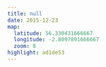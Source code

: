 ```yaml
---
title: null
date: 2015-12-23
map:
  latitude: 56.330431666667
  longitude: -2.8097891666667
  zoom: 8
highlight: ad1de53
---
```

